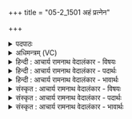 +++
title = "05-2_1501 अहं प्रत्नेन"

+++
<details><summary>पदपाठः</summary>

अ꣣ह꣢म्। प्र꣣त्ने꣡न꣢। ज꣡न्म꣢꣯ना। गि꣡रः꣢꣯। शु꣣म्भाभि। कण्वव꣢त्। ये꣡न꣢꣯। इ꣡न्द्रः꣢꣯। शु꣡ष्म꣢꣯म्। इत्। द꣣धे꣢। १५०१।
</details>

<details><summary>अधिमन्त्रम् (VC)</summary>

- इन्द्रः
- वत्सः काण्वः
- गायत्री
- षड्जः
</details>

<details><summary>हिन्दी : आचार्य रामनाथ वेदालंकार - विषयः</summary>

अगले मन्त्र में फिर वही विषय है।
</details>

<details><summary>हिन्दी : आचार्य रामनाथ वेदालंकार - पदार्थः</summary>

पदार्थान्वय -  (अहम्) मैं महत्वाकाङ्क्षी जन (प्रत्नेन जन्मना) आचार्य के पास से प्राप्त श्रेष्ठ जन्म से (कण्ववत्) मेधावी विद्वान् के समान (गिरः) अपनी वाणियों को (शुम्भामि) सत्य भाषण से अलङ्कृत करता हूँ, (येन) जिससे (इन्द्रः) मेरा जीवात्मा (शुष्मम् इत्) बल को ही (दधे) धारण करता है ॥२॥
</details>

<details><summary>हिन्दी : आचार्य रामनाथ वेदालंकार - भावार्थः</summary>

भावार्थ -  आचार्य और सावित्री के पास से द्वितीय जन्म ग्रहण कर,द्विज होकर जो मन,वाणी और कर्म से सत्य का ही अनुष्ठान करता है,वह पवित्र आत्मावाला और सबल आत्मावाला होकर सबसे सत्कार पाता है ॥२॥
</details>

<details><summary>संस्कृत : आचार्य रामनाथ वेदालंकार - विषयः</summary>

अथ पुनः स एव विषयो वर्ण्यते।
</details>

<details><summary>संस्कृत : आचार्य रामनाथ वेदालंकार - पदार्थः</summary>

पदार्थान्वय -  (अहम्) महत्त्वाकाङ्क्षी जनः (प्रत्नेन जन्मना) आचार्यसकाशात् प्राप्तेन श्रेष्ठेन जनुषा (कण्ववत्) मेधावी विद्वानिव (गिरः) स्वकीया वाचः (शुम्भामि२) सत्यभाषणेन अलङ्करोमि।[शुम्भ शोभार्थे,तुदादिः।] (येन) यस्मात् (इन्द्रः) मदीयो जीवात्मा (शुष्मम् इत्) बलमेव (दधे) धारयति ॥२॥
</details>

<details><summary>संस्कृत : आचार्य रामनाथ वेदालंकार - भावार्थः</summary>

भावार्थ -  आचार्यस्य सावित्र्याश्च सकाशाद् द्वितीयं जन्म गृहीत्वा द्विजः सन् यो मनसा वाचा कर्मण च सत्यमेवानुतिष्ठति स पवित्रात्मा सबलात्मा च सर्वैः सत्क्रियते ॥२॥
</details>